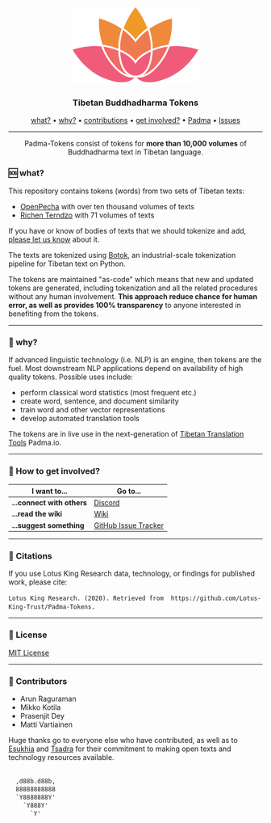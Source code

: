 <h1 align="center">
  <br>
  <a href="http://padma.io"><img src="https://raw.githubusercontent.com/Lotus-King-Research/Padma-Tokens/master/static/Padma_Logo_Icon.png" alt="Padma" width="250"></a>
  <br>
</h1>

<h3 align="center">Tibetan Buddhadharma Tokens</h3>

<p align="center">
  <a href="#sos-what">what?</a> •
  <a href="#gem-why">why?</a> •
  <a href="#gem-contributions">contributions</a> •
  <a href="#speech_balloon-how-to-get-involved">get involved?</a> •
  <a href="http://padma.io">Padma</a> •
  <a href="https://github.com/Lotus-King-Research/Padma-Tokens/issues">Issues</a>
</p>
<hr>
<p align="center">
Padma-Tokens consist of tokens for <strong>more than 10,000 volumes</strong> of Buddhadharma text in Tibetan language. 
</p>

### :sos: what?

This repository contains tokens (words) from two sets of Tibetan texts:

- [OpenPecha](https://github.com/OpenPecha) with over ten thousand volumes of texts
- [Richen Terndzo](https://rtz.tsadra.org/index.php/Main_Page) with 71 volumes of texts

If you have or know of bodies of texts that we should tokenize and add, [please let us know](https://github.com/Lotus-King-Trust/Padma-Tokens/issues) about it.

The texts are tokenized using [Botok](https://github.com/Esukhia/botok), an industrial-scale tokenization pipeline for Tibetan text on Python. 

The tokens are maintained "as-code" which means that new and updated tokens are generated, including tokenization and all the related procedures without any human involvement. <strong>This approach reduce chance for human error, as well as provides 100% transparency</strong> to anyone interested in benefiting from the tokens.

<hr>

### :gem: why?

If advanced linguistic technology (i.e. NLP) is an engine, then tokens are the fuel. Most downstream NLP applications depend on availability of high quality tokens. Possible uses include:

- perform classical word statistics (most frequent etc.)
- create word, sentence, and document similarity
- train word and other vector representations
- develop automated translation tools

The tokens are in live use in the next-generation of [Tibetan Translation Tools](http://padma.io) Padma.io. 

<hr>

### :speech_balloon: How to get involved?

| I want to...                     | Go to...                                                  |
| -------------------------------- | ---------------------------------------------------------- |
| **...connect with others**      | [Discord]                                            |
| **...read the wiki**           | [Wiki]                                  |
| **...suggest something**  | [GitHub Issue Tracker]                                     |

<hr>

### 📢 Citations

If you use Lotus King Research data, technology, or findings for published work, please cite:

`Lotus King Research. (2020). Retrieved from  https://github.com/Lotus-King-Trust/Padma-Tokens.`

<hr>

### 📃 License

[MIT License](https://github.com/Lotus-King-Trust/Padma-Tokens/blob/master/LICENSE)

[github issue tracker]: https://github.com/Lotus-King-Trust/Padma-Tokens/issues
[wiki]: https://github.com/Lotus-King-Trust/Padma-Tokens/wiki
[discord]: https://discord.gg/YXnv3GP

<hr>

### :raising_hand: Contributors

- Arun Raguraman
- Mikko Kotila
- Prasenjit Dey
- Matti Vartiainen


Huge thanks go to everyone else who have contributed, as well as to [Esukhia](https://esukhia.net/) and [Tsadra](https://www.tsadra.org/) for their commitment to making open texts and technology resources available.

```

  ,d88b.d88b,
  88888888888
  `Y8888888Y'
    `Y888Y'   
      `Y'
```
